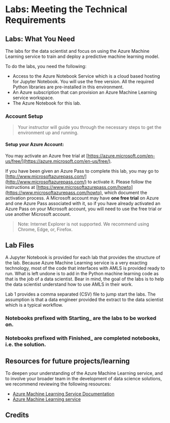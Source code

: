 # Labs: Meeting the Technical Requirements

## Labs: What You Need

The labs for the data scientist and focus on using the Azure Machine Learning service to train and deploy a predictive machine learning model.

To do the labs, you need the following:
- Access to the Azure Notebook Service which is a cloud based hosting for Jupyter Notebook. You will use the free version. All the required Python libraries are pre-installed in this environment.
- An Azure subscription that can provision an Azure Machine Learning service workspace.
- The Azure Notebook for this lab.

### Account Setup

>   Your instructor will guide you through the necessary steps to get the environment up and running.   

#### Setup your Azure Account:

You may activate an Azure free trial at [https://azure.microsoft.com/en-us/free/](https://azure.microsoft.com/en-us/free/).

If you have been given an Azure Pass to complete this lab, you may go to [http://www.microsoftazurepass.com/](http://www.microsoftazurepass.com/) to activate it.  Please follow the instructions at [https://www.microsoftazurepass.com/howto](https://www.microsoftazurepass.com/howto), which document the activation process.  A Microsoft account may have **one free trial** on Azure and one Azure Pass associated with it, so if you have already activated an Azure Pass on your Microsoft account, you will need to use the free trial or use another Microsoft account.

> Note: Internet Explorer is not supported. We recommend using Chrome, Edge, or, Firefox.

## Lab Files

A Jupyter Notebook is provided for each lab that provides the structure of the lab.  Because Azure Machine Learning service is a very exacting technology, most of the code that interfaces with AMLS is provided ready to run.  What is left undone is to add in the Python machine learning code as that is the job of a data scientist. Bear in mind, the goal of the labs is to help the data scientist understand how to use AMLS in their work.

Lab 1 provides a comma separated (CSV) file to jump start the labs.  The assumption is that a data engineer provided the extract to the data scientist which is a typical workflow.

### Notebooks prefixed with Starting_ are the labs to be worked on.
### Notebooks prefixed with Finished_ are completed notebooks, i.e. the solution.


## Resources for future projects/learning

To deepen your understanding of the Azure Machine Learning service, and to involve your broader team in the development of data science solutions, we recommend reviewing the following resources:

- [Azure Machine Learning Service Documentation](https://docs.microsoft.com/en-us/azure/machine-learning/service/)
- [Azure Machine Learning service](https://azure.microsoft.com/en-us/services/machine-learning-service/)

## Credits

